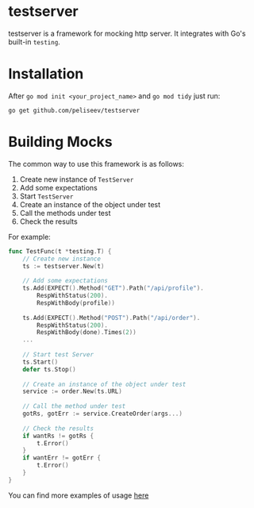 # testserver

testserver is a framework for mocking http server. It integrates with Go's built-in `testing`.

# Installation
After `go mod init <your_project_name>` and `go mod tidy` just run:
```
go get github.com/peliseev/testserver
```
# Building Mocks
The common way to use this framework is as follows:

1. Create new instance of `TestServer`
2. Add some expectations
3. Start `TestServer`
4. Create an instance of the object under test
5. Call the methods under test
6. Check the results

For example:
```go
func TestFunc(t *testing.T) {
    // Create new instance
    ts := testserver.New(t)
    
    // Add some expectations
    ts.Add(EXPECT().Method("GET").Path("/api/profile").
		RespWithStatus(200).
		RespWithBody(profile))
	
    ts.Add(EXPECT().Method("POST").Path("/api/order").
		RespWithStatus(200).
		RespWithBody(done).Times(2))
    ...
    
    // Start test Server
    ts.Start()
    defer ts.Stop()
    
    // Create an instance of the object under test
    service := order.New(ts.URL)
    
    // Call the method under test
    gotRs, gotErr := service.CreateOrder(args...)
    
    // Check the results
    if wantRs != gotRs {
        t.Error()
    }
    if wantErr != gotErr {
        t.Error()
    }
}
```

You can find more examples of usage [here](example_test.go)